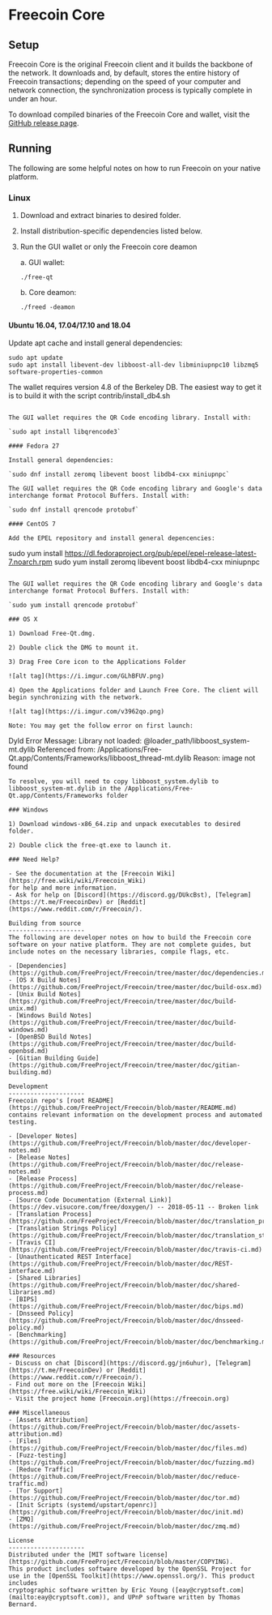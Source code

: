 Freecoin Core
==============

Setup
---------------------
Freecoin Core is the original Freecoin client and it builds the backbone of the network. It downloads and, by default, stores the entire history of Freecoin transactions; depending on the speed of your computer and network connection, the synchronization process is typically complete in under an hour.

To download compiled binaries of the Freecoin Core and wallet, visit the [GitHub release page](https://github.com/FreeProject/Freecoin/releases).

Running
---------------------
The following are some helpful notes on how to run Freecoin on your native platform.

### Linux

1) Download and extract binaries to desired folder.

2) Install distribution-specific dependencies listed below.

3) Run the GUI wallet or only the Freecoin core deamon

   a. GUI wallet:

   `./free-qt`

   b. Core deamon:

   `./freed -deamon`

#### Ubuntu 16.04, 17.04/17.10 and 18.04

Update apt cache and install general dependencies:

```
sudo apt update
sudo apt install libevent-dev libboost-all-dev libminiupnpc10 libzmq5 software-properties-common
```

The wallet requires version 4.8 of the Berkeley DB. The easiest way to get it is to build it with the script contrib/install_db4.sh


```

The GUI wallet requires the QR Code encoding library. Install with:

`sudo apt install libqrencode3`

#### Fedora 27

Install general dependencies:

`sudo dnf install zeromq libevent boost libdb4-cxx miniupnpc`

The GUI wallet requires the QR Code encoding library and Google's data interchange format Protocol Buffers. Install with:

`sudo dnf install qrencode protobuf`

#### CentOS 7

Add the EPEL repository and install general depencencies:

```
sudo yum install https://dl.fedoraproject.org/pub/epel/epel-release-latest-7.noarch.rpm
sudo yum install zeromq libevent boost libdb4-cxx miniupnpc
```

The GUI wallet requires the QR Code encoding library and Google's data interchange format Protocol Buffers. Install with:

`sudo yum install qrencode protobuf`

### OS X

1) Download Free-Qt.dmg.

2) Double click the DMG to mount it.

3) Drag Free Core icon to the Applications Folder

![alt tag](https://i.imgur.com/GLhBFUV.png)

4) Open the Applications folder and Launch Free Core. The client will begin synchronizing with the network.

![alt tag](https://i.imgur.com/v3962qo.png)

Note: You may get the follow error on first launch:
```
Dyld Error Message:
  Library not loaded: @loader_path/libboost_system-mt.dylib
  Referenced from: /Applications/Free-Qt.app/Contents/Frameworks/libboost_thread-mt.dylib
  Reason: image not found
```
To resolve, you will need to copy libboost_system.dylib to libboost_system-mt.dylib in the /Applications/Free-Qt.app/Contents/Frameworks folder

### Windows

1) Download windows-x86_64.zip and unpack executables to desired folder.

2) Double click the free-qt.exe to launch it.

### Need Help?

- See the documentation at the [Freecoin Wiki](https://free.wiki/wiki/Freecoin_Wiki)
for help and more information.
- Ask for help on [Discord](https://discord.gg/DUkcBst), [Telegram](https://t.me/FreecoinDev) or [Reddit](https://www.reddit.com/r/Freecoin/).

Building from source
---------------------
The following are developer notes on how to build the Freecoin core software on your native platform. They are not complete guides, but include notes on the necessary libraries, compile flags, etc.

- [Dependencies](https://github.com/FreeProject/Freecoin/tree/master/doc/dependencies.md)
- [OS X Build Notes](https://github.com/FreeProject/Freecoin/tree/master/doc/build-osx.md)
- [Unix Build Notes](https://github.com/FreeProject/Freecoin/tree/master/doc/build-unix.md)
- [Windows Build Notes](https://github.com/FreeProject/Freecoin/tree/master/doc/build-windows.md)
- [OpenBSD Build Notes](https://github.com/FreeProject/Freecoin/tree/master/doc/build-openbsd.md)
- [Gitian Building Guide](https://github.com/FreeProject/Freecoin/tree/master/doc/gitian-building.md)

Development
---------------------
Freecoin repo's [root README](https://github.com/FreeProject/Freecoin/blob/master/README.md) contains relevant information on the development process and automated testing.

- [Developer Notes](https://github.com/FreeProject/Freecoin/blob/master/doc/developer-notes.md)
- [Release Notes](https://github.com/FreeProject/Freecoin/blob/master/doc/release-notes.md)
- [Release Process](https://github.com/FreeProject/Freecoin/blob/master/doc/release-process.md)
- [Source Code Documentation (External Link)](https://dev.visucore.com/free/doxygen/) -- 2018-05-11 -- Broken link
- [Translation Process](https://github.com/FreeProject/Freecoin/blob/master/doc/translation_process.md)
- [Translation Strings Policy](https://github.com/FreeProject/Freecoin/blob/master/doc/translation_strings_policy.md)
- [Travis CI](https://github.com/FreeProject/Freecoin/blob/master/doc/travis-ci.md)
- [Unauthenticated REST Interface](https://github.com/FreeProject/Freecoin/blob/master/doc/REST-interface.md)
- [Shared Libraries](https://github.com/FreeProject/Freecoin/blob/master/doc/shared-libraries.md)
- [BIPS](https://github.com/FreeProject/Freecoin/blob/master/doc/bips.md)
- [Dnsseed Policy](https://github.com/FreeProject/Freecoin/blob/master/doc/dnsseed-policy.md)
- [Benchmarking](https://github.com/FreeProject/Freecoin/blob/master/doc/benchmarking.md)

### Resources
- Discuss on chat [Discord](https://discord.gg/jn6uhur), [Telegram](https://t.me/FreecoinDev) or [Reddit](https://www.reddit.com/r/Freecoin/).
- Find out more on the [Freecoin Wiki](https://free.wiki/wiki/Freecoin_Wiki)
- Visit the project home [Freecoin.org](https://freecoin.org)

### Miscellaneous
- [Assets Attribution](https://github.com/FreeProject/Freecoin/blob/master/doc/assets-attribution.md)
- [Files](https://github.com/FreeProject/Freecoin/blob/master/doc/files.md)
- [Fuzz-testing](https://github.com/FreeProject/Freecoin/blob/master/doc/fuzzing.md)
- [Reduce Traffic](https://github.com/FreeProject/Freecoin/blob/master/doc/reduce-traffic.md)
- [Tor Support](https://github.com/FreeProject/Freecoin/blob/master/doc/tor.md)
- [Init Scripts (systemd/upstart/openrc)](https://github.com/FreeProject/Freecoin/blob/master/doc/init.md)
- [ZMQ](https://github.com/FreeProject/Freecoin/blob/master/doc/zmq.md)

License
---------------------
Distributed under the [MIT software license](https://github.com/FreeProject/Freecoin/blob/master/COPYING).
This product includes software developed by the OpenSSL Project for use in the [OpenSSL Toolkit](https://www.openssl.org/). This product includes
cryptographic software written by Eric Young ([eay@cryptsoft.com](mailto:eay@cryptsoft.com)), and UPnP software written by Thomas Bernard.
